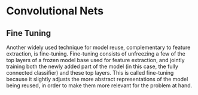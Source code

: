 # Convolutional Nets

## Fine Tuning

Another widely used technique for model reuse, complementary to feature extraction, is fine-tuning. Fine-tuning consists of unfreezing a few of the top layers of a frozen model base used for feature extraction, and jointly training both the newly added part of the model (in this case, the fully connected classifier) and these top layers. This is called fine-tuning because it slightly adjusts the more abstract representations of the model being reused, in order to make them more relevant for the problem at hand.

```![](<../.gitbook/assets/Screenshot 2019-08-08 at 10.19.09.png>)
```